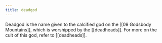 ```yaml
---
title: deadgod
---
```


Deadgod is the name given to the calcified god on the [[09 Godsbody Mountains]], which is worshipped by the [[deadheads]]. For more on the cult of this god, refer to [[deadheads]].